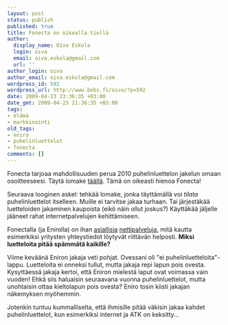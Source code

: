 ```yaml
---
layout: post
status: publish
published: true
title: Fonecta on oikealla tiellä
author:
  display_name: Oiva Eskola
  login: oiva
  email: oiva.eskola@gmail.com
  url: ''
author_login: oiva
author_email: oiva.eskola@gmail.com
wordpress_id: 592
wordpress_url: http://www.bobs.fi/oiva/?p=592
date: 2009-04-23 23:36:35 +03:00
date_gmt: 2009-04-23 21:36:35 +03:00
tags:
- elämä
- markkinointi
old_tags:
- eniro
- puhelinluettelot
- fonecta
comments: []
---
```

<p>Fonecta tarjoaa mahdollisuuden perua 2010 puhelinluettelon jakelun omaan osoitteeseesi. Täytä lomake <a title="Peruuta puhelinluettelon jakelu" href="http://www.fonecta.fi/puhelinluettelot/alueelliset_puhelinluettelot/fi_FI/jakeluperiaatteet/">täällä</a>. Tämä on oikeasti hienoa Fonecta!</p>
<p>Seuraava looginen askel: tehkää lomake, jonka täyttämällä voi <em>tilata</em> puhelinluettelot itselleen. Muille ei tarvitse jakaa turhaan. Tai järjestäkää luetteloiden jakaminen kaupoista (eikö näin ollut joskus?) Käyttäkää jäljelle jääneet rahat internetpalvelujen kehittämiseen.</p>
<p>Fonectalla (ja Enirolla) on ihan <a title="02.fi" href="http://02.fi">asiallisia</a> <a title="kartat.eniro.fi" href="http://kartat.eniro.fi/">nettipalveluja</a>, mitä kautta esimerkiksi yritysten yhteystiedot löytyvät riittävän helposti. <strong>Miksi luetteloita pitää spämmätä kaikille?</strong></p>
<p>Viime keväänä Eniron jakaja veti pohjat. Ovessani oli "ei puhelinluetteloita"-lappu. Luetteloita ei onneksi tullut, mutta jakaja repi lapun pois ovesta. Kysyttäessä jakaja kertoi, että Eniron mielestä laput ovat voimassa vain vuoden! Ehkä siis haluaisin seuraavana vuonna puhelinluettelot, mutta unohtaisin ottaa kieltolapun pois ovesta? Eniro tosin kiisti jakajan näkemyksen myöhemmin.</p>
<p>Jotenkin tuntuu kummalliselta, että ihmisille pitää väkisin jakaa kahdet puhelinluettelot, kun esimerkiksi internet ja ATK on keksitty...</rant></p>
